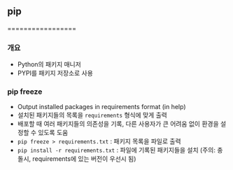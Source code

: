 ## pip
=================
### 개요
* Python의 패키지 매니저
* PYPI를 패키지 저장소로 사용

### pip freeze
* Output installed packages in requirements format (in help)
* 설치된 패키지들의 목록을 `requirements` 형식에 맞게 출력
* 배포할 때 여러 패키지들의 의존성을 기록, 다른 사용자가 큰 어려움 없이 환경을 설정할 수 있도록 도움
* `pip freeze > requirements.txt` : 패키지 목록을 파일로 출력
* `pip install -r requirements.txt` : 파일에 기록된 패키지들을 설치 (주의: 충돌시, requirements에 있는 버전이 우선시 됨)